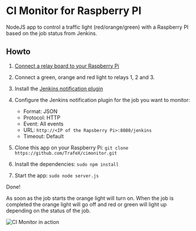 CI Monitor for Raspberry PI
===========================

NodeJS app to control a traffic light (red/orange/green) with a Raspberry PI based on the job status from Jenkins.

Howto
-----

1. [Connect a relay board to your Raspberry Pi](https://www.trafex.nl/2014/08/25/connect-a-relay-board-to-your-raspberry-pi/)
2. Connect a green, orange and red light to relays 1, 2 and 3.
3. Install the [Jenkins notification plugin](https://wiki.jenkins-ci.org/display/JENKINS/Notification+Plugin)
4. Configure the Jenkins notification plugin for the job you want to monitor:
    * Format: JSON
    * Protocol: HTTP
    * Event: All events
    * URL: `http://<IP of the Rapsberry Pi>:8080/jenkins`
    * Timeout: Default

5. Clone this app on your Raspberry Pi: `git clone https://github.com/TrafeX/cimonitor.git`
6. Install the dependencies: `sudo npm install`
7. Start the app: `sudo node server.js`

Done!

As soon as the job starts the orange light will turn on.
When the job is completed the orange light will go off and red or green will light up depending on the status of the job.

![CI Monitor in action](https://www.trafex.nl/wp-content/uploads/2014/08/2014-08-29-12.14.24-e1409413552822.jpg "CI Monitor in action")

